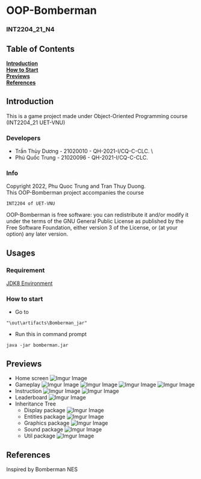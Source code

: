 # OOP-Bomberman #
### INT2204_21_N4 ###

## Table of Contents ##
**[Introduction](#introduction)**  
**[How to Start](#usages)**  
**[Previews](#previews)**  
**[References](#references)**  

## Introduction ##
This is a game project made under Object-Oriented Programming course (INT2204_21 UET-VNU)

### Developers ###
- Trần Thùy Dương - 21020010 - QH-2021-I/CQ-C-CLC. \
- Phú Quốc Trung - 21020096 - QH-2021-I/CQ-C-CLC.

### Info ###
Copyright 2022, Phu Quoc Trung and Tran Thuy Duong.\
This OOP-Bomberman project accompanies the course
```
INT2204 of UET-VNU
```
OOP-Bomberman is free software: you can redistribute it and/or modify
it under the terms of the GNU General Public License as published by
the Free Software Foundation, either version 3 of the License, or
(at your option) any later version.

## Usages ##

### Requirement ###
[JDK8 Environment](https://www.oracle.com/java/technologies/javase/javase8-archive-downloads.html)


### How to start ###
- Go to
```
"\out\artifacts\Bomberman_jar"
```

- Run this in command prompt
```
java -jar bomberman.jar
```

## Previews ##
- Home screen
![Imgur Image](https://imgur.com/zr6dHZ5.png)
- Gameplay
![Imgur Image](https://imgur.com/FMv1Umz.png)
![Imgur Image](https://imgur.com/LzmtOBq.png)
![Imgur Image](https://imgur.com/L0z2zvk.png)
![Imgur Image](https://imgur.com/nJJSWAh.png)
- Instruction
![Imgur Image](https://imgur.com/Xugk0BV.png)
![Imgur Image](https://imgur.com/a87M7GE.png)
- Leaderboard
![Imgur Image](https://imgur.com/61lSqj8.png)
- Inheritance Tree
	* Display package
![Imgur Image](https://imgur.com/IUwWif2.png)
	* Entities package
![Imgur Image](https://imgur.com/DRZTfCY.png)
	* Graphics package
![Imgur Image](https://imgur.com/xS95jtj.png)
	* Sound package
![Imgur Image](https://imgur.com/xb7P3Co.png)
	* Util package
![Imgur Image](https://imgur.com/mSQ5ufw.png)

## References ##
Inspired by Bomberman NES
